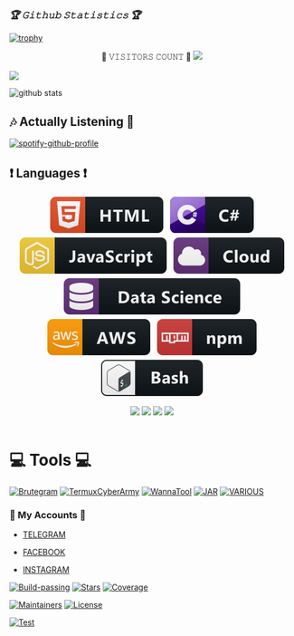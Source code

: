 
<h3><b><i>🏆 𝙶𝚒𝚝𝚑𝚞𝚋 𝚂𝚝𝚊𝚝𝚒𝚜𝚝𝚒𝚌𝚜 🏆</i></b></h3>
<a href="https://github.com/Err0r-ICA"><img title="trophy" src="https://github-profile-trophy.vercel.app/?username=Err0r-ICA&theme=monokai"></a>
</p>  
<p><center> 
📌 𝚅𝙸𝚂𝙸𝚃𝙾𝚁𝚂 𝙲𝙾𝚄𝙽𝚃 📌
 <img src="https://profile-counter.glitch.me/freeCodeCamp/count.svg" />
</p></center>
<img align="center" src="https://github-readme-stats.anuraghazra1.vercel.app/api/top-langs/?username=Err0r-ICA&layout=compact&theme=chartreuse-dark" />
<p align="center"> 

![github stats](https://github-readme-stats.vercel.app/api?username=Err0r-ICA&show_icons=true&include_all_commits=true&theme=chartreuse-dark&cache_seconds=3200)

## 🎶 Actually Listening 🎵
[![spotify-github-profile](https://spotify-github-profile.vercel.app/api/view?uid=w2us4natw8j68auq9sv2t7xs5&cover_image=true&theme=novatorem&bar_color_cover=false&bar_color=00ff00)](https://spotify-github-profile.vercel.app/api/view?uid=w2us4natw8j68auq9sv2t7xs5&redirect=true)

## ❗ Languages ❗
</p>
<p align="center">
<img src="https://raw.githubusercontent.com/8bithemant/8bithemant/master/svg/dev/languages/html.svg" alt="Twitter" style="vertical-align:top; margin:4px"> <img src="https://raw.githubusercontent.com/8bithemant/8bithemant/master/svg/dev/languages/csharp.svg"alt="Twitter" style="vertical-align:top; margin:4px"> <img src="https://raw.githubusercontent.com/8bithemant/8bithemant/master/svg/dev/languages/js.svg" alt="Twitter" style="vertical-align:top; margin:4px"> <img src="https://raw.githubusercontent.com/8bithemant/8bithemant/master/svg/dev/misc/cloud.svg" alt="Twitter" style="vertical-align:top; margin:4px"> <img src="https://raw.githubusercontent.com/8bithemant/8bithemant/master/svg/dev/misc/datascience.svg" alt="Twitter" style="vertical-align:top; margin:4px"> <img src="https://raw.githubusercontent.com/8bithemant/8bithemant/master/svg/dev/services/aws.svg" alt="Twitter" style="vertical-align:top; margin:4px"> <img src="https://raw.githubusercontent.com/8bithemant/8bithemant/master/svg/dev/services/npm.svg" alt="Twitter" style="vertical-align:top; margin:4px"> <img src="https://raw.githubusercontent.com/8bithemant/8bithemant/master/svg/dev/tools/bash.svg" alt="Twitter" style="vertical-align:top; margin:4px">
 </p>

<p align="center">
<code><a href="https://www.python.org/" target="_blank"><img height="50" src="https://www.vectorlogo.zone/logos/python/python-ar21.svg"></a></code>
<code><a href="https://www.linux.org/" target="_blank"><img height="50" src="https://www.vectorlogo.zone/logos/linux/linux-ar21.svg"></a></code>
<code><a href="https://reactjs.org/" target="_blank"><img height="50" src="https://www.vectorlogo.zone/logos/reactjs/reactjs-ar21.svg"></a></code>
<code><a href="https://www.docker.com/" target="_blank"><img height="50" src="https://www.vectorlogo.zone/logos/docker/docker-official.svg"></a></code>
<br/><br/>
</p>

# 💻 Tools 💻
<a href="https://github.com/Err0r-ICA/Brutegram"><img title="Brutegram" src="https://github-readme-stats.vercel.app/api/pin/?username=Err0r-ICA&repo=Brutegram&theme=chartreuse-dark"></a>
<a href="https://github.com/Err0r-ICA/TermuxCyberArmy"><img title="TermuxCyberArmy" src="https://github-readme-stats.vercel.app/api/pin/?username=Err0r-ICA&repo=TermuxCyberArmy&theme=vision-friendly-dark"></a>
<a href="https://github.com/Err0r-ICA/WannaTool"><img title="WannaTool" src="https://github-readme-stats.vercel.app/api/pin/?username=Err0r-ICA&repo=WannaTool&theme=dark"></a>
<a href="https://github.com/Err0r-ICA/JAR"><img title="JAR" src="https://github-readme-stats.vercel.app/api/pin/?username=Err0r-ICA&repo=JAR&theme=vision-friendly-dark"></a>
<a href="https://github.com/ERR0R-ICA/VARIOUS"><img title="VARIOUS" src="https://github-readme-stats.vercel.app/api/pin/?username=Err0r-ICA&repo=VARIOUS&theme=tokyonight"></a>
</p>

### 👤 My Accounts 👤

* [TELEGRAM](https://t.me/termuxxhacking)

* [FACEBOOK](https://www.facebook.com/termuxxhacking)

* [INSTAGRAM](https://instagram.com/termux_hacking)

[![Build-passing](https://img.shields.io/badge/build-passing-red.svg?style=plastic)](https://github.com/Err0r-ICA/SpeedTest/issues) [![Stars](https://img.shields.io/open-vsx/stars/Redhat/Java.svg?style=plastic&color=orange)](https://github.com/Err0r-ICA/SpeedTest/issues) [![Coverage](https://img.shields.io/azure-devops/coverage/Swellaby/Opensource/25?color=yellow&style=plastic)](https://github.com/Err0r-ICA/SpeedTest/issues)

[![Maintainers](https://img.shields.io/badge/mainteiners-HackBoyz-green.svg?style=plastic)](https://github.com/Err0r-ICA/SpeedTest/issues) [![License](https://img.shields.io/badge/license-MIT-blueviolet.svg?style=plastic)](https://github.com/Err0r-ICA/SpeedTest/issues)

[![Test](https://img.shields.io/badge/tested%20on-Termux,%20Kali%20Linux,%20Ubuntu,%20Parrot%20OS,%20Debian,%20ANDRAX%20Mobile-%23ff69b4.svg?style=plastic)](https://github.com/Err0r-ICA/SpeedTest/issues)
 
